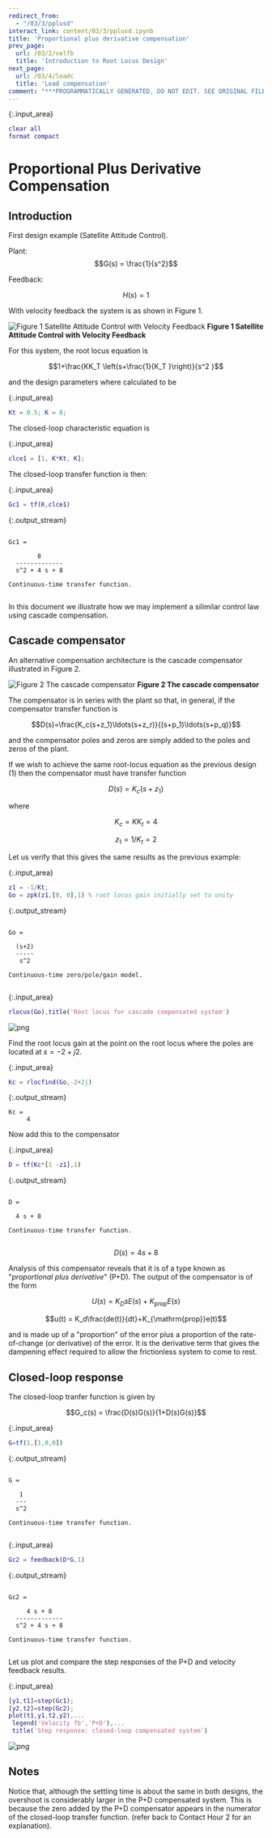```yaml
---
redirect_from:
  - "/03/3/pplusd"
interact_link: content/03/3/pplusd.ipynb
title: 'Proportional plus derivative compensation'
prev_page:
  url: /03/2/velfb
  title: 'Introduction to Root Locus Design'
next_page:
  url: /03/4/leadc
  title: 'Lead compensation'
comment: "***PROGRAMMATICALLY GENERATED, DO NOT EDIT. SEE ORIGINAL FILES IN /content***"
---
```




{:.input_area}
```matlab
clear all
format compact
```


# Proportional Plus Derivative Compensation

## Introduction

First design example (Satellite Attitude Control). 

Plant:  $$G(s) = \frac{1}{s^2}$$

Feedback: 

$$H(s) = 1$$

With velocity feedback the system is as shown in Figure 1.

![Figure 1 Satellite Attitude Control with Velocity Feedback](fig1.png)
**Figure 1 Satellite Attitude Control with Velocity Feedback**

For this system, the root locus equation is

$$1+\frac{KK_T \left(s+\frac{1}{K_T }\right)}{s^2 }$$

and the design parameters where calculated to be



{:.input_area}
```matlab
Kt = 0.5; K = 8;
```


The closed-loop characteristic equation is



{:.input_area}
```matlab
clce1 = [1, K*Kt, K];
```


The closed-loop transfer function is then:



{:.input_area}
```matlab
Gc1 = tf(K,clce1)
```


{:.output_stream}
```

Gc1 =
 
        8
  -------------
  s^2 + 4 s + 8
 
Continuous-time transfer function.


```

In this document we illustrate how we may implement a silimilar control 
law using cascade compensation.

## Cascade compensator

An alternative compensation architecture is the cascade compensator illustrated in Figure 2.

![Figure 2 The cascade compensator](pd.png)
**Figure 2 The cascade compensator**

The compensator is in series with the plant so that, in general, if the compensator transfer function is

$$D(s)=\frac{K_c(s+z_1)\ldots(s+z_r)}{(s+p_1)\ldots(s+p_q)}$$
	 
and the compensator poles and zeros are simply added to the poles and zeros of the plant. 

If we wish to achieve the same root-locus equation as the previous design (1) then the compensator must have transfer function 

$$D(s) = K_c(s + z_1)$$

where

$$K_c = K K_t = 4$$

$$z_1 = 1/K_t = 2$$
	 

Let us verify that this gives the same results as the previous example:



{:.input_area}
```matlab
z1 = -1/Kt;
Go = zpk(z1,[0, 0],1) % root locus gain initially set to unity
```


{:.output_stream}
```

Go =
 
  (s+2)
  -----
   s^2
 
Continuous-time zero/pole/gain model.


```



{:.input_area}
```matlab
rlocus(Go),title('Root locus for cascade compensated system')
```



![png](../../images/03/3/pplusd_16_0.png)


Find the root locus gain at the point on the root locus where the poles are located at $s=-2+j2$.



{:.input_area}
```matlab
Kc = rlocfind(Go,-2+2j)
```


{:.output_stream}
```
Kc =
     4

```

Now add this to the compensator



{:.input_area}
```matlab
D = tf(Kc*[1 -z1],1)
```


{:.output_stream}
```

D =
 
  4 s + 8
 
Continuous-time transfer function.


```

$$D(s) = 4s + 8$$

Analysis of this compensator reveals that it is of a type known as "_proportional 
plus derivative_" (P+D). The output of the compensator is of the form

$$U(s) = K_DsE(s)+K_{\mathrm{prop}}E(s)$$

$$u(t) = K_d\frac{de(t)}{dt}+K_{\mathrm{prop}}e(t)$$

and is made up of a "proportion" of the error plus a proportion of the 
rate-of-change (or derivative) of the error. It is the derivative term that 
gives the dampening effect required to allow the frictionless system to come 
to rest.

## Closed-loop response

The closed-loop tranfer function is given by 

$$G_c(s) = \frac{D(s)G(s)}{1+D(s)G(s)}$$



{:.input_area}
```matlab
G=tf(1,[1,0,0])
```


{:.output_stream}
```

G =
 
   1
  ---
  s^2
 
Continuous-time transfer function.


```



{:.input_area}
```matlab
Gc2 = feedback(D*G,1)
```


{:.output_stream}
```

Gc2 =
 
     4 s + 8
  -------------
  s^2 + 4 s + 8
 
Continuous-time transfer function.


```

Let us plot and compare the step responses of the P+D and velocity feedback 
results.



{:.input_area}
```matlab
[y1,t1]=step(Gc1);
[y2,t2]=step(Gc2);
plot(t1,y1,t2,y2),...
 legend('Velocity fb','P+D'),...
 title('Step response: closed-loop compensated system')
```



![png](../../images/03/3/pplusd_27_0.png)


## Notes

Notice that, although the settling time is about the same in both designs, 
the overshoot is considerably larger in the P+D compensated system. This is 
because the zero added by the P+D compensator appears in the numerator of the 
closed-loop transfer function. (refer back to Contact Hour 2 for an explanation).
